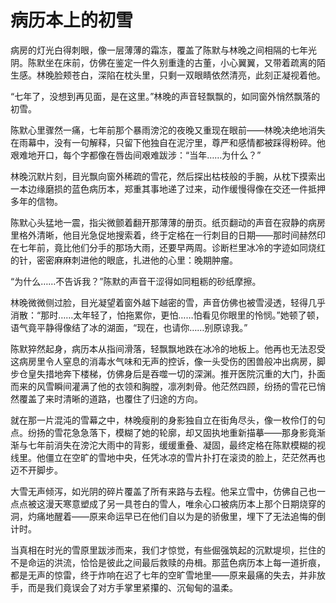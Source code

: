 # 病历本上的初雪
病房的灯光白得刺眼，像一层薄薄的霜冻，覆盖了陈默与林晚之间相隔的七年光阴。陈默坐在床前，仿佛在鉴定一件久别重逢的古董，小心翼翼，又带着疏离的陌生感。林晚脸颊苍白，深陷在枕头里，只剩一双眼睛依然清亮，此刻正凝视着他。

“七年了，没想到再见面，是在这里。”林晚的声音轻飘飘的，如同窗外悄然飘落的初雪。

陈默心里骤然一痛，七年前那个暴雨滂沱的夜晚又重现在眼前——林晚决绝地消失在雨幕中，没有一句解释，只留下他独自在泥泞里，尊严和感情都被踩得粉碎。他艰难地开口，每个字都像在唇齿间艰难跋涉：“当年……为什么？”

林晚沉默片刻，目光飘向窗外稀疏的雪花，然后探出枯枝般的手腕，从枕下摸索出一本边缘磨损的蓝色病历本，郑重其事地递了过来，动作缓慢得像在交还一件抵押多年的信物。

陈默心头猛地一震，指尖微颤着翻开那薄薄的册页。纸页翻动的声音在寂静的病房里格外清晰，他目光急促地搜索着，终于定格在一行刺目的日期——那时间赫然印在七年前，竟比他们分手的那场大雨，还要早两周。诊断栏里冰冷的字迹如同烧红的针，密密麻麻刺进他的眼底，扎进他的心里：晚期肿瘤。

“为什么……不告诉我？”陈默的声音干涩得如同粗粝的砂纸摩擦。

林晚微微侧过脸，目光凝望着窗外越下越密的雪，声音仿佛也被雪浸透，轻得几乎消散：“那时……太年轻了，怕拖累你，更怕……怕看见你眼里的怜悯。”她顿了顿，语气竟平静得像结了冰的湖面，“现在，也请你……别原谅我。”

陈默猝然起身，病历本从指间滑落，轻飘飘地跌在冰冷的地板上。他再也无法忍受这病房里令人窒息的消毒水气味和无声的控诉，像一头受伤的困兽般冲出病房，脚步仓皇失措地奔下楼梯，仿佛身后是吞噬一切的深渊。推开医院沉重的大门，扑面而来的风雪瞬间灌满了他的衣领和胸膛，凛冽刺骨。他茫然四顾，纷扬的雪花已悄然覆盖了来时清晰的道路，也覆住了归途的方向。

就在那一片混沌的雪幕之中，林晚瘦削的身影独自立在街角尽头，像一枚伶仃的句点。纷扬的雪花急急落下，模糊了她的轮廓，却又固执地重新描摹——那身影竟渐渐与七年前消失在滂沱大雨中的背影，缓缓重叠、凝固，最终定格在陈默模糊的视线里。他僵立在空旷的雪地中央，任凭冰凉的雪片扑打在滚烫的脸上，茫茫然再也迈不开脚步。

大雪无声倾泻，如光阴的碎片覆盖了所有来路与去程。他呆立雪中，仿佛自己也一点点被这漫天寒意塑成了另一具苍白的雪人，唯余心口被病历本上那个日期烧穿的洞，灼痛地醒着——原来命运早已在他们自以为是的骄傲里，埋下了无法追悔的倒计时。

当真相在时光的雪原里跋涉而来，我们才惊觉，有些倔强筑起的沉默堤坝，拦住的不是命运的洪流，恰恰是彼此之间最后救赎的舟楫。那蓝色病历本上每一道折痕，都是无声的惊雷，终于炸响在迟了七年的空旷雪地里——原来最痛的失去，并非放手，而是我们竟误会了对方手掌里紧攥的、沉甸甸的温柔。
